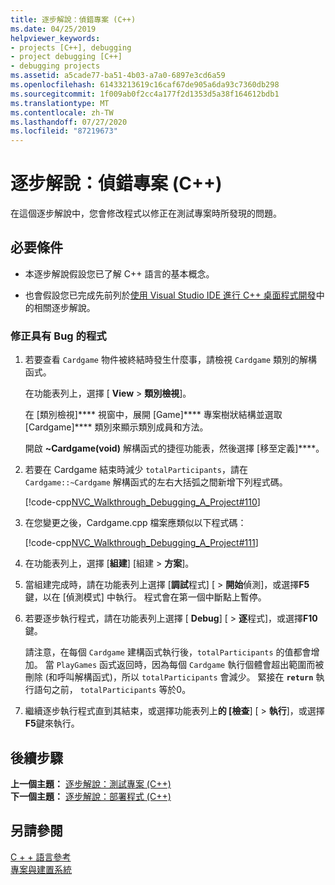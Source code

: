 ```yaml
---
title: 逐步解說：偵錯專案 (C++)
ms.date: 04/25/2019
helpviewer_keywords:
- projects [C++], debugging
- project debugging [C++]
- debugging projects
ms.assetid: a5cade77-ba51-4b03-a7a0-6897e3cd6a59
ms.openlocfilehash: 61433213619c16caf67de905a6da93c7360db298
ms.sourcegitcommit: 1f009ab0f2cc4a177f2d1353d5a38f164612bdb1
ms.translationtype: MT
ms.contentlocale: zh-TW
ms.lasthandoff: 07/27/2020
ms.locfileid: "87219673"
---
```

# <a name="walkthrough-debugging-a-project-c"></a>逐步解說：偵錯專案 (C++)

在這個逐步解說中，您會修改程式以修正在測試專案時所發現的問題。

## <a name="prerequisites"></a>必要條件

- 本逐步解說假設您已了解 C++ 語言的基本概念。

- 也會假設您已完成先前列於[使用 Visual Studio IDE 進行 C++ 桌面程式開發](../ide/using-the-visual-studio-ide-for-cpp-desktop-development.md)中的相關逐步解說。

### <a name="to-fix-a-program-that-has-a-bug"></a>修正具有 Bug 的程式

1. 若要查看 `Cardgame` 物件被終結時發生什麼事，請檢視 `Cardgame` 類別的解構函式。

   在功能表列上，選擇 [ **View**  >  **類別檢視**]。

   在 [類別檢視]**** 視窗中，展開 [Game]**** 專案樹狀結構並選取 [Cardgame]**** 類別來顯示類別成員和方法。

   開啟 **~Cardgame(void)** 解構函式的捷徑功能表，然後選擇 [移至定義]****。

1. 若要在 Cardgame 結束時減少 `totalParticipants`，請在 `Cardgame::~Cardgame` 解構函式的左右大括弧之間新增下列程式碼。

   [!code-cpp[NVC_Walkthrough_Debugging_A_Project#110](../ide/codesnippet/CPP/walkthrough-debugging-a-project-cpp_1.cpp)]

1. 在您變更之後，Cardgame.cpp 檔案應類似以下程式碼：

   [!code-cpp[NVC_Walkthrough_Debugging_A_Project#111](../ide/codesnippet/CPP/walkthrough-debugging-a-project-cpp_2.cpp)]

1. 在功能表列上，選擇 [**組建**] [組建  >  **方案**]。

1. 當組建完成時，請在功能表列上選擇 [**調試**程式] [  >  **開始**偵測]，或選擇**F5**鍵，以在 [偵測模式] 中執行。 程式會在第一個中斷點上暫停。

1. 若要逐步執行程式，請在功能表列上選擇 [ **Debug**] [  >  **逐**程式]，或選擇**F10**鍵。

   請注意，在每個 `Cardgame` 建構函式執行後，`totalParticipants` 的值都會增加。 當 `PlayGames` 函式返回時，因為每個 `Cardgame` 執行個體會超出範圍而被刪除 (和呼叫解構函式)，所以 `totalParticipants` 會減少。 緊接在 **`return`** 執行語句之前， `totalParticipants` 等於0。

1. 繼續逐步執行程式直到其結束，或選擇功能表列上**的 [檢查**] [  >  **執行**]，或選擇**F5**鍵來執行。

## <a name="next-steps"></a>後續步驟

**上一個主題：** [逐步解說：測試專案 (C++)](../ide/walkthrough-testing-a-project-cpp.md)<br/>
**下一個主題：** [逐步解說：部署程式 (C++)](../ide/walkthrough-deploying-your-program-cpp.md)

## <a name="see-also"></a>另請參閱

[C + + 語言參考](../cpp/cpp-language-reference.md)<br/>
[專案與建置系統](../build/projects-and-build-systems-cpp.md)<br/>
